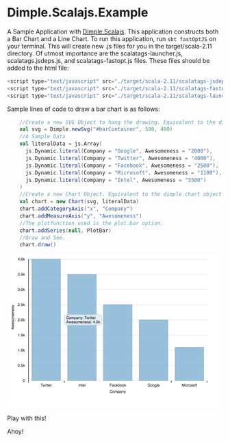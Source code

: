 # Dimple.Scalajs.Example
A Sample Application with [Dimple.Scalajs](https://github.com/fasholaide/Dimple.Scalajs). This application constructs both a Bar Chart and a Line Chart.
To run this application, run `sbt fastOptJS` on your terminal. This will create new .js files for you in the target/scala-2.11 directory. Of utmost importance are the scalatags-launcher.js, scalatags.jsdeps.js, and scalatags-fastopt.js files. 
These files should be added to the html file:
```javascript
<script type="text/javascript" src="./target/scala-2.11/scalatags-jsdeps.js"></script>
<script type="text/javascript" src="./target/scala-2.11/scalatags-fastopt.js"></script>
<script type="text/javascript" src="./target/scala-2.11/scalatags-launcher.js"></script>
```
Sample lines of code to draw a bar chart is as follows:
```scala
    //Create a new SVG Object to hang the drawing. Equivalent to the dimple.newsvg function
    val svg = Dimple.newSvg("#barContainer", 590, 400) 
    //A Sample Data
    val literalData = js.Array(
      js.Dynamic.literal(Company = "Google", Awesomeness = "2000"),
      js.Dynamic.literal(Company = "Twitter", Awesomeness = "4000"),
      js.Dynamic.literal(Company = "Facebook", Awesomeness = "2500"),
      js.Dynamic.literal(Company = "Microsoft", Awesomeness = "1100"),
      js.Dynamic.literal(Company = "Intel", Awesomeness = "3500")
    )
    //Create a new Chart Object. Equivalent to the dimple.chart object
    val chart = new Chart(svg, literalData)
    chart.addCategoryAxis("x", "Company")
    chart.addMeasureAxis("y", "Awesomeness")
    //The plotfunction used is the plot.bar option.
    chart.addSeries(null, PlotBar)
    //Draw and See.
    chart.draw()
  ```

![Alt text](/Dimple.Scalajs.Example/Dimple.Scalajs.ExampleBar.scrnSht.png?raw=true "Bar Chart")

Play with this!

Ahoy!
